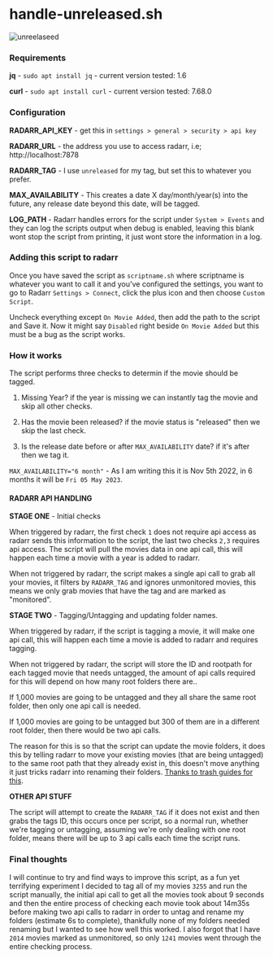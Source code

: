 # handle-unreleased.sh

![unreelaseed](https://user-images.githubusercontent.com/82295355/200149523-4381f763-e0ae-4319-8532-6158c59ce391.gif)

### Requirements

**jq** - `sudo apt install jq` - current version tested: 1.6

**curl** - `sudo apt install curl` - current version tested: 7.68.0

### Configuration

**RADARR_API_KEY** - get this in `settings > general > security > api key`

**RADARR_URL** - the address you use to access radarr, i.e; http://localhost:7878

**RADARR_TAG** - I use `unreleased` for my tag, but set this to whatever you prefer.

**MAX_AVAILABILITY** - This creates a date X day/month/year(s) into the future, any release date beyond this date, will be tagged.

**LOG_PATH** - Radarr handles errors for the script under `System > Events` and they can log the scripts output when debug is enabled, leaving this blank wont stop the script from printing, it just wont store the information in a log.

### Adding this script to radarr

Once you have saved the script as `scriptname.sh` where scriptname is whatever you want to call it and you've configured the settings, you want to go to Radarr `Settings > Connect`, click the plus icon and then choose `Custom Script`.

Uncheck everything except `On Movie Added`, then add the path to the script and Save it. Now it might say `Disabled` right beside `On Movie Added` but this must be a bug as the script works.

### How it works

The script performs three checks to determin if the movie should be tagged.

1. Missing Year? if the year is missing we can instantly tag the movie and skip all other checks.

2. Has the movie been released? if the movie status is "released" then we skip the last check.

3. Is the release date before or after `MAX_AVAILABILITY` date? if it's after then we tag it.

`MAX_AVAILABILITY="6 month"` - As I am writing this it is Nov 5th 2022, in 6 months it will be `Fri 05 May 2023`.

#### RADARR API HANDLING

**STAGE ONE** - Initial checks

When triggered by radarr, the first check `1` does not require api access as radarr sends this information to the script, the last two checks `2,3` requires api access. The script will pull the movies data in one api call, this will happen each time a movie with a year is added to radarr.

When not triggered by radarr, the script makes a single api call to grab all your movies, it filters by `RADARR_TAG` and ignores unmonitored movies, this means we only grab movies that have the tag and are marked as "monitored".

**STAGE TWO** - Tagging/Untagging and updating folder names.

When triggered by radarr, if the script is tagging a movie, it will make one api call, this will happen each time a movie is added to radarr and requires tagging.

When not triggered by radarr, the script will store the ID and rootpath for each tagged movie that needs untagged, the amount of api calls required for this will depend on how many root folders there are..

If 1,000 movies are going to be untagged and they all share the same root folder, then only one api call is needed.

If 1,000 movies are going to be untagged but 300 of them are in a different root folder, then there would be two api calls.

The reason for this is so that the script can update the movie folders, it does this by telling radarr to move your existing movies (that are being untagged) to the same root path that they already exist in, this doesn't move anything it just tricks radarr into renaming their folders. [Thanks to trash guides for this](https://trash-guides.info/Radarr/Tips/Radarr-rename-your-folders/).

**OTHER API STUFF**

The script will attempt to create the `RADARR_TAG` if it does not exist and then grabs the tags ID, this occurs once per script, so a normal run, whether we're tagging or untagging, assuming we're only dealing with one root folder, means there will be up to 3 api calls each time the script runs.

### Final thoughts

I will continue to try and find ways to improve this script, as a fun yet terrifying experiment I decided to tag all of my movies `3255` and run the script manually, the initial api call to get all the movies took about 9 seconds and then the entire process of checking each movie took about 14m35s before making two api calls to radarr in order to untag and rename my folders (estimate 6s to complete), thankfully none of my folders needed renaming but I wanted to see how well this worked. I also forgot that I have `2014` movies marked as unmonitored, so only `1241` movies went through the entire checking process.
